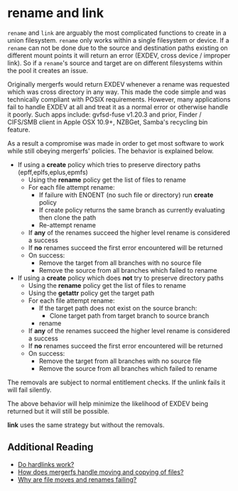 # rename and link

`rename` and `link` are arguably the most complicated functions to
create in a union filesystem. `rename` only works within a single
filesystem or device. If a `rename` can not be done due to the source
and destination paths existing on different mount points it will
return an error (EXDEV, cross device / improper link). So if a
`rename`'s source and target are on different filesystems within the
pool it creates an issue.

Originally mergerfs would return EXDEV whenever a rename was requested
which was cross directory in any way. This made the code simple and
was technically compliant with POSIX requirements. However, many
applications fail to handle EXDEV at all and treat it as a normal
error or otherwise handle it poorly. Such apps include: gvfsd-fuse
v1.20.3 and prior, Finder / CIFS/SMB client in Apple OSX 10.9+,
NZBGet, Samba's recycling bin feature.

As a result a compromise was made in order to get most software to
work while still obeying mergerfs' policies. The behavior is explained
below.

* If using a **create** policy which tries to preserve directory paths (epff,eplfs,eplus,epmfs)
    * Using the **rename** policy get the list of files to rename
    * For each file attempt rename:
        * If failure with ENOENT (no such file or directory) run **create** policy
        * If create policy returns the same branch as currently evaluating then clone the path
        * Re-attempt rename
    * If **any** of the renames succeed the higher level rename is considered a success
    * If **no** renames succeed the first error encountered will be returned
    * On success:
      * Remove the target from all branches with no source file
      * Remove the source from all branches which failed to rename
* If using a **create** policy which does **not** try to preserve directory paths
    * Using the **rename** policy get the list of files to rename
    * Using the **getattr** policy get the target path
    * For each file attempt rename:
        * If the target path does not exist on the source branch:
            * Clone target path from target branch to source branch
        * rename
    * If **any** of the renames succeed the higher level rename is considered a success
    * If **no** renames succeed the first error encountered will be returned
    * On success:
      * Remove the target from all branches with no source file
      * Remove the source from all branches which failed to rename

The removals are subject to normal entitlement checks. If the unlink
fails it will fail silently.

The above behavior will help minimize the likelihood of EXDEV being
returned but it will still be possible.

**link** uses the same strategy but without the removals.


## Additional Reading

* [Do hardlinks work?](../faq/technical_behavior_and_limitations.md#do-hard-links-work)
* [How does mergerfs handle moving and copying of files?](../faq/technical_behavior_and_limitations.md#how-does-mergerfs-handle-moving-and-copying-of-files)
* [Why are file moves and renames failing?](../faq/why_isnt_it_working.md#why-are-file-moves-renames-linkshard-links-failing)
